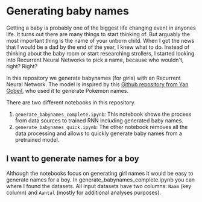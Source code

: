 # Generating baby names

Getting a baby is probably one of the biggest life changing event in anyones life. It turns out there are many things to start thinking of. But arguably the most important thing is the name of your unborn child. When I got the news that I would be a dad by the end of the year, I knew what to do. Instead of thinking about the baby room or start researching strollers, I started looking into Recurrent Neural Networks to pick a name, because who wouldn't, right? Right?

In this repository we generate babynames (for girls) with an Recurrent Neural Network. The model is inspired by this [Github repository from Yan Gobeil](https://github.com/yangobeil/Pokemon-name-generator), who used it to generate Pokemon names. 

There are two different notebooks in this repository. 

1. `generate_babynames_complete.ipynb`: This notebook shows the process from data sources to trained RNN including generated baby names.
2. `generate_babynames_quick.ipynb`: The other notebook removes all the data processing and allows to quickly generate baby names from a pretrained model. 

## I want to generate names for a boy
Although the notebooks focus on generating girl names it would be easy to generate names for a boy. In generate_babynames_complete.ipynb you can where I found the datasets. All input datasets have two columns: `Naam` (key column) and `Aantal` (mostly for additional analyses purposes).